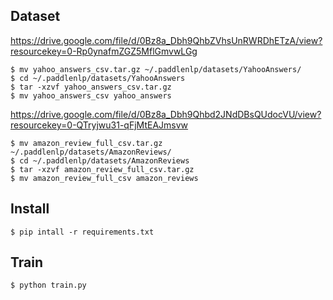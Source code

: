 ## Dataset

https://drive.google.com/file/d/0Bz8a_Dbh9QhbZVhsUnRWRDhETzA/view?resourcekey=0-Rp0ynafmZGZ5MflGmvwLGg

```
$ mv yahoo_answers_csv.tar.gz ~/.paddlenlp/datasets/YahooAnswers/
$ cd ~/.paddlenlp/datasets/YahooAnswers
$ tar -xzvf yahoo_answers_csv.tar.gz
$ mv yahoo_answers_csv yahoo_answers
```

https://drive.google.com/file/d/0Bz8a_Dbh9Qhbd2JNdDBsQUdocVU/view?resourcekey=0-QTryjwu31-qFjMtEAJmsvw

```
$ mv amazon_review_full_csv.tar.gz ~/.paddlenlp/datasets/AmazonReviews/
$ cd ~/.paddlenlp/datasets/AmazonReviews
$ tar -xzvf amazon_review_full_csv.tar.gz
$ mv amazon_review_full_csv amazon_reviews
```

## Install

```
$ pip intall -r requirements.txt
```

## Train

```
$ python train.py
```